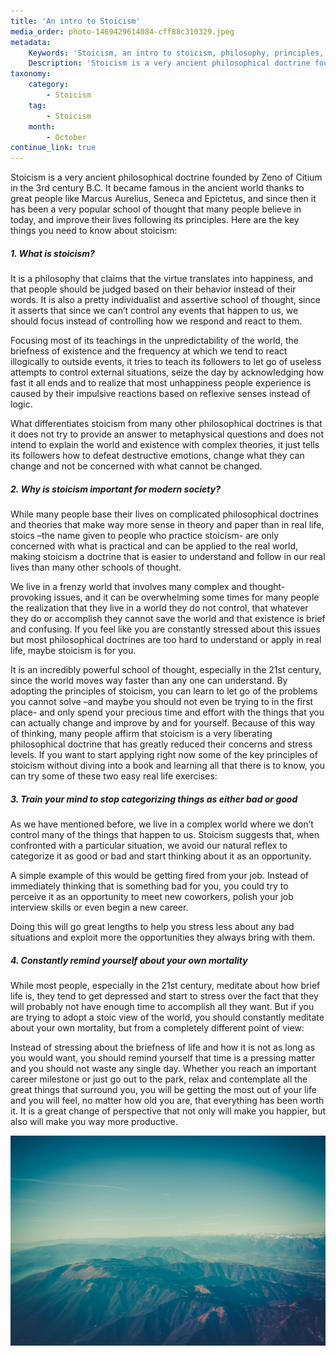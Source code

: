```yaml
---
title: 'An intro to Stoicism'
media_order: photo-1469429614084-cff88c310329.jpeg
metadata:
    Keywords: 'Stoicism, an intro to stoicism, philosophy, principles, VIQU'
    Description: 'Stoicism is a very ancient philosophical doctrine founded by Zeno of Citium in the 3rd century B.C. It became famous in the ancient world thanks to great people like Marcus Aurelius, Seneca and Epictetus, and since then it has been a very popular school of thought that many people believe in today, and improve their lives following its principles. Here are the key things you need to know about stoicism:'
taxonomy:
    category:
        - Stoicism
    tag:
        - Stoicism
    month:
        - October
continue_link: true
---
```


Stoicism is a very ancient philosophical doctrine founded by Zeno of Citium in the 3rd century B.C. It became famous in the ancient world thanks to great people like Marcus Aurelius, Seneca and Epictetus, and since then it has been a very popular school of thought that many people believe in today, and improve their lives following its principles. Here are the key things you need to know about stoicism:

##### 1. What is stoicism?

It is a philosophy that claims that the virtue translates into happiness, and that people should be judged based on their behavior instead of their words. It is also a pretty individualist and assertive school of thought, since it asserts that since we can’t control any events that happen to us, we should focus instead of controlling how we respond and react to them. 

Focusing most of its teachings in the unpredictability of the world, the briefness of existence and the frequency at which we tend to react illogically to outside events, it tries to teach its followers to let go of useless attempts to control external situations, seize the day by acknowledging how fast it all ends and to realize that most unhappiness people experience is caused by their impulsive reactions based on reflexive senses instead of logic.

What differentiates stoicism from many other philosophical doctrines is that it does not try to provide an answer to metaphysical questions and does not intend to explain the world and existence with complex theories, it just tells its followers how to defeat destructive emotions, change what they can change and not be concerned with what cannot be changed.

##### 2. Why is stoicism important for modern society?

While many people base their lives on complicated philosophical doctrines and theories that make way more sense in theory and paper than in real life, stoics –the name given to people who practice stoicism- are only concerned with what is practical and can be applied to the real world, making stoicism a doctrine that is easier to understand and follow in our real lives than many other schools of thought.

We live in a frenzy world that involves many complex and thought-provoking issues, and it can be overwhelming some times for many people the realization that they live in a world they do not control, that whatever they do or accomplish they cannot save the world and that existence is brief and confusing. If you feel like you are constantly stressed about this issues but most philosophical doctrines are too hard to understand or apply in real life, maybe stoicism is for you. 

It is an incredibly powerful school of thought, especially in the 21st century, since the world moves way faster than any one can understand. By adopting the principles of stoicism, you can learn to let go of the problems you cannot solve –and maybe you should not even be trying to in the first place- and only spend your precious time and effort with the things that you can actually change and improve by and for yourself. Because of this way of thinking, many people affirm that stoicism is a very liberating philosophical doctrine that has greatly reduced their concerns and stress levels. If you want to start applying right now some of the key principles of stoicism without diving into a book and learning all that there is to know, you can try some of these two easy real life exercises:

##### 3. Train your mind to stop categorizing things as either bad or good

As we have mentioned before, we live in a complex world where we don’t control many of the things that happen to us. Stoicism suggests that, when confronted with a particular situation, we avoid our natural reflex to categorize it as good or bad and start thinking about it as an opportunity.

A simple example of this would be getting fired from your job. Instead of immediately thinking that is something bad for you, you could try to perceive it as an opportunity to meet new coworkers, polish your job interview skills or even begin a new career.

Doing this will go great lengths to help you stress less about any bad situations and exploit more the opportunities they always bring with them.

##### 4. Constantly remind yourself about your own mortality

While most people, especially in the 21st century, meditate about how brief life is, they tend to get depressed and start to stress over the fact that they will probably not have enough time to accomplish all they want. But if you are trying to adopt a stoic view of the world, you should constantly meditate about your own mortality, but from a completely different point of view:

Instead of stressing about the briefness of life and how it is not as long as you would want, you should remind yourself that time is a pressing matter and you should not waste any single day. Whether you reach an important career milestone or just go out to the park, relax and contemplate all the great things that surround you, you will be getting the most out of your life and you will feel, no matter how old you are, that everything has been worth it. It is a great change of perspective that not only will make you happier, but also will make you way more productive.

![](photo-1469429614084-cff88c310329.jpeg)